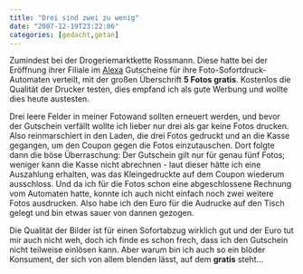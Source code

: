 ```yaml
---
title: "Drei sind zwei zu wenig"
date: "2007-12-19T23:22:06"
categories: [gedacht,getan]
---
```


Zumindest bei der Drogeriemarktkette Rossmann. Diese hatte bei der Eröffnung ihrer Filiale im [Alexa](/2007/09/12/und-ewig-lockt-das-einkaufszentrum/) Gutscheine für ihre Foto-Sofortdruck-Automaten verteilt, mit der großen Überschrift **5 Fotos gratis**. Kostenlos die Qualität der Drucker testen, dies empfand ich als gute Werbung und wollte dies heute austesten.

Drei leere Felder in meiner Fotowand sollten erneuert werden, und bevor der Gutschein verfällt wollte ich lieber nur drei als gar keine Fotos drucken. Also reinmarschiert in den Laden, die drei Fotos gedruckt und an die Kasse gegangen, um den Coupon gegen die Fotos einzutauschen. Dort folgte dann die böse Überraschung: Der Gutschein gilt nur für genau fünf Fotos; weniger kann die Kasse nicht abrechnen - laut dieser hätte ich eine Auszahlung erhalten, was das Kleingedruckte auf dem Coupon wiederum ausschloss. Und da ich für die Fotos schon eine abgeschlossene Rechnung vom Automaten hatte, konnte ich auch nicht einfach noch zwei weitere Fotos ausdrucken. Also habe ich den Euro für die Audrucke auf den Tisch gelegt und bin etwas sauer von dannen gezogen.

Die Qualität der Bilder ist für einen Sofortabzug wirklich gut und der Euro tut mir auch nicht weh, doch ich finde es schon frech, dass ich den Gutschein nicht teilweise einlösen kann. Aber warum bin ich auch so ein blöder Konsument, der sich von allem blenden lässt, auf dem **gratis** steht...

